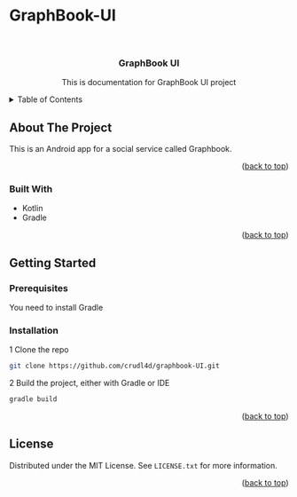 # GraphBook-UI
<a name="readme-top"></a>
<!-- PROJECT LOGO -->
<br />
<div align="center">

<h3 align="center">GraphBook UI</h3>

  <p align="center">
    This is documentation for GraphBook UI project
    <br />
  </p>
</div>



<!-- TABLE OF CONTENTS -->
<details>
  <summary>Table of Contents</summary>
  <ol>
    <li>
      <a href="#about-the-project">About The Project</a>
      <ul>
        <li><a href="#built-with">Built With</a></li>
      </ul>
    </li>
    <li>
      <a href="#getting-started">Getting Started</a>
      <ul>
        <li><a href="#prerequisites">Prerequisites</a></li>
        <li><a href="#installation">Installation</a></li>
      </ul>
    </li>
    <li><a href="#license">License</a></li>
  </ol>
</details>



<!-- ABOUT THE PROJECT -->
## About The Project

This is an Android app for a social service called Graphbook.

<p align="right">(<a href="#readme-top">back to top</a>)</p>



### Built With

- Kotlin
- Gradle

<p align="right">(<a href="#readme-top">back to top</a>)</p>



<!-- GETTING STARTED -->
## Getting Started
### Prerequisites

You need to install Gradle
### Installation

1 Clone the repo
   ```sh
   git clone https://github.com/crudl4d/graphbook-UI.git
   ```
2 Build the project, either with Gradle or IDE
   ```sh
   gradle build
   ```

<p align="right">(<a href="#readme-top">back to top</a>)</p>

<!-- LICENSE  -->
## License

Distributed under the MIT License. See `LICENSE.txt` for more information.

<p align="right">(<a href="#readme-top">back to top</a>)</p>
